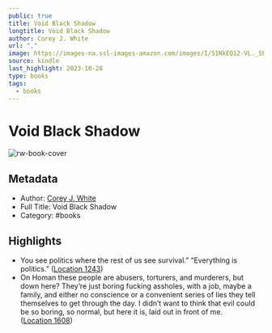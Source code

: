 ```yaml
---
public: true
title: Void Black Shadow
longtitle: Void Black Shadow
author: Corey J. White
url: ","
image: https://images-na.ssl-images-amazon.com/images/I/51NkEQ12-VL._SL200_.jpg
source: kindle
last_highlight: 2023-10-28
type: books
tags:
  - books
---
```

# Void Black Shadow

![rw-book-cover](https://images-na.ssl-images-amazon.com/images/I/51NkEQ12-VL._SL200_.jpg)

## Metadata
- Author: [Corey J. White](Corey%20J.%20White.md)
- Full Title: Void Black Shadow
- Category: #books

## Highlights
- You see politics where the rest of us see survival.” “Everything is politics.” ([Location 1243](https://readwise.io/to_kindle?action=open&asin=B0756JCH2F&location=1243))
- On Homan these people are abusers, torturers, and murderers, but down here? They’re just boring fucking assholes, with a job, maybe a family, and either no conscience or a convenient series of lies they tell themselves to get through the day. I didn’t want to think that evil could be so boring, so normal, but here it is, laid out in front of me. ([Location 1608](https://readwise.io/to_kindle?action=open&asin=B0756JCH2F&location=1608))
